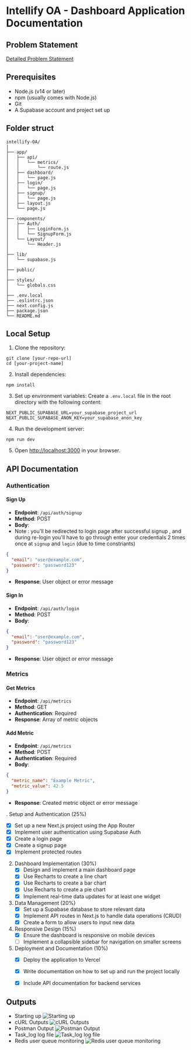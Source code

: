 # Intellify OA - Dashboard Application Documentation

## Problem Statement

[Detailed Problem Statement](https://drive.google.com/file/d/1gkzlQtG9dWnwb8Ko1aQ8KnWNYfCU2Jby/view?usp=sharing)


## Prerequisites

* Node.js (v14 or later)
* npm (usually comes with Node.js)
* Git
* A Supabase account and project set up

## Folder struct

```
intellify-OA/
│
├── app/
│   ├── api/
│   │   └── metrics/
│   │       └── route.js
│   ├── dashboard/
│   │   └── page.js
│   ├── login/
│   │   └── page.js
│   ├── signup/
│   │   └── page.js
│   ├── layout.js
│   └── page.js
│
├── components/
│   ├── Auth/
│   │   ├── LoginForm.js
│   │   └── SignupForm.js
│   └── Layout/
│       └── Header.js
│
├── lib/
│   └── supabase.js
│
├── public/
│
├── styles/
│   └── globals.css
│
├── .env.local
├── .eslintrc.json
├── next.config.js
├── package.json
└── README.md
```

## Local Setup

1. Clone the repository:

```
git clone [your-repo-url]
cd [your-project-name]
```

2. Install dependencies:

```
npm install
```

3. Set up environment variables:
Create a `.env.local` file in the root directory with the following content:

```
NEXT_PUBLIC_SUPABASE_URL=your_supabase_project_url
NEXT_PUBLIC_SUPABASE_ANON_KEY=your_supabase_anon_key
```

4. Run the development server:

```
npm run dev
```

5. Open [http://localhost:3000](http://localhost:3000) in your browser.

## API Documentation

### Authentication

#### Sign Up

* **Endpoint**: `/api/auth/signup`
* **Method**: POST
* **Body**:
* Note : you'll be redirected to login page after successful signup , and during re-login you'll have to go through enter your credentials 2 times once at `signup` and `login` (due to time constriants)

``` json
{
  "email": "user@example.com",
  "password": "password123"
}
```

* **Response**: User object or error message

#### Sign In

* **Endpoint**: `/api/auth/login`
* **Method**: POST
* **Body**:

``` json
{
  "email": "user@example.com",
  "password": "password123"
}
```

* **Response**: User object or error message

### Metrics

#### Get Metrics

* **Endpoint**: `/api/metrics`
* **Method**: GET
* **Authentication**: Required
* **Response**: Array of metric objects

#### Add Metric

* **Endpoint**: `/api/metrics`
* **Method**: POST
* **Authentication**: Required
* **Body**:

``` json
{
  "metric_name": "Example Metric",
  "metric_value": 42.5
}
```

* **Response**: Created metric object or error message

. Setup and Authentication (25%)
   - [x] Set up a new Next.js project using the App Router
   - [x] Implement user authentication using Supabase Auth
   - [x] Create a login page
   - [x] Create a signup page
   - [x] Implement protected routes

2. Dashboard Implementation (30%)
   - [x] Design and implement a main dashboard page
   - [x] Use Recharts to create a line chart
   - [x] Use Recharts to create a bar chart
   - [x] Use Recharts to create a pie chart
   - [x] Implement real-time data updates for at least one widget

3. Data Management (20%)
   - [x] Set up a Supabase database to store relevant data
   - [x] Implement API routes in Next.js to handle data operations (CRUD)
   - [x] Create a form to allow users to input new data

4. Responsive Design (15%)
   - [x] Ensure the dashboard is responsive on mobile devices
   - [ ] Implement a collapsible sidebar for navigation on smaller screens

5. Deployment and Documentation (10%)
   - [x] Deploy the application to Vercel
   - [x] Write documentation on how to set up and run the project locally
   - [x] Include API documentation for backend services


## Outputs

* Starting up
![Starting up](https://github.com/RudradevArya/FinTarget-OA/blob/main/outputs/1.png)
* cURL Outputs
![cURL Outputs](https://github.com/RudradevArya/FinTarget-OA/blob/main/outputs/2.png)
* Postman Output
![Postman Output](https://github.com/RudradevArya/FinTarget-OA/blob/main/outputs/3.png)
* Task\_log log file
![Task_log log file](https://github.com/RudradevArya/FinTarget-OA/blob/main/outputs/4.png)
* Redis user queue monitoring
![Redis user queue monitoring](https://github.com/RudradevArya/FinTarget-OA/blob/main/outputs/5.png)

